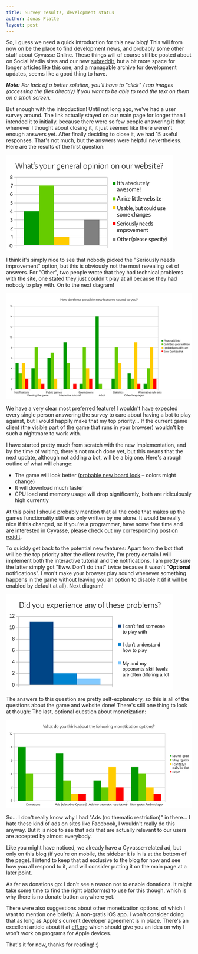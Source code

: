```yaml
---
title: Survey results, development status
author: Jonas Platte
layout: post
---
```


So, I guess we need a quick introduction for this new blog! This will from now on be the
place to find development news, and probably some other stuff about Cyvasse Online. These
things will of course still be posted about on Social Media sites and our new
[subreddit][], but a bit more space for longer articles like this one, and a managable
archive for development updates, seems like a good thing to have.

[subreddit]: https://www.reddit.com/r/CyvasseOnline/

*__Note:__ For lack of a better solution, you'll have to "click" / tap images (accessing
the files directly) if you want to be able to read the text on them on a small screen.*

But enough with the introduction! Until not long ago, we've had a user survey around.
The link actually stayed on our main page for longer than I intended it to initially,
because there were so few people answering it that whenever I thought about closing it,
it just seemed like there weren't enough answers yet. After finally deciding to close it,
we had 15 useful responses. That's not much, but the answers were helpful nevertheless.
Here are the results of the first question:

[![What's your general opinion on our website?](/img/survey-1.png)][img1]

[img1]: /img/survey-1.png

<!-- more -->

I think it's simply nice to see that nobody picked the "Seriously needs improvement"
option, but this is obviously not the most revealing set of answers. For "Other", two
people wrote that they had technical problems with the site, one stated they just
couldn't play at all because they had nobody to play with. On to the next diagram!

[![How do these possible new features sound to you?](/img/survey-2.png)][img2]

[img2]: /img/survey-2.png

We have a very clear most preferred feature! I wouldn't have expected every single
person answering the survey to care about having a bot to play against, but I would
happily make that my top priority... If the current game client (the visible part of the
game that runs in your browser) wouldn't be such a nightmare to work with.

I have started pretty much from scratch with the new implementation, and by the time of
writing, there's not much done yet, but this means that the next update, although not
adding a bot, will be a big one. Here's a rough outline of what will change:

* The game will look better ([probable new board look][NewBoard] – colors might change)
* It will download much faster
* CPU load and memory usage will drop significantly, both are ridiculously high currently

At this point I should probably mention that all the code that makes up the games
functionality still was only written by me alone. It would be really nice if this
changed, so if you're a programmer, have some free time and are interested in Cyvasse,
please check out my corresponding [post on reddit][].

[NewBoard]: /img/board.svg
[post on reddit]: https://www.reddit.com/r/CyvasseOnline/comments/3jaqd0/help_wanted/

To quickly get back to the potential new features: Apart from the bot that will be the
top priority after the client rewrite, I'm pretty certain I will implement both the
interactive tutorial and the notifications. I am pretty sure the latter simply got "Eww.
Don't do that" twice because it wasn't "**Optional** notifications". I won't make your
browser play sound whenever something happens in the game without leaving you an option
to disable it (if it will be enabled by default at all). Next diagram!

[![Did you experience any of these problems?](/img/survey-3.png)][img3]

[img3]: /img/survey-3.png

The answers to this question are pretty self-explanatory, so this is all of the questions
about the game and website done! There's still one thing to look at though: The last,
optional question about monetization:

[![What do you think about the following monetization options?](/img/survey-4.png)][img4]

[img4]: /img/survey-4.png

So... I don't really know why I had "Ads (no thematic restriction)" in there... I hate
these kind of ads on sites like Facebook, I wouldn't really do this anyway. But it is
nice to see that ads that are actually relevant to our users are accepted by almost
everybody.

Like you might have noticed, we already have a Cyvasse-related ad, but only on this blog
(if you're on mobile, the sidebar it is in is at the bottom of the page). I intend to
keep that ad exclusive to the blog for now and see how you all respond to it, and will
consider putting it on the main page at a later point.

As far as donations go: I don't see a reason not to enable donations. It might take some
time to find the right platform(s) to use for this though, which is why there is no
donate button anywhere yet.

There were also suggestions about other monetization options, of which I want to mention
one briefly: A non-gratis iOS app. I won't consider doing that as long as Apple's current
developer agreement is in place. There's an excellent article about it at [eff.org][x]
which should give you an idea on why I won't work on programs for Apple devices.

[x]: https://www.eff.org/deeplinks/2010/03/iphone-developer-program-license-agreement-all

That's it for now, thanks for reading! :)

